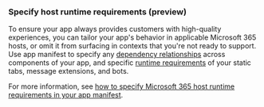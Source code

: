 ### Specify host runtime requirements (preview)

To ensure your app always provides customers with high-quality experiences, you can tailor your app's behavior in applicable Microsoft 365 hosts, or omit it from surfacing in contexts that you're not ready to support. Use app manifest to specify any [dependency relationships](../m365-apps/specify-runtime-requirements.md#specify-relationships-between-components-of-your-app-elementrelationshipset) across components of your app, and specific [runtime requirements](../m365-apps/specify-runtime-requirements.md#specify-runtime-capability-requirements-for-specific-app-components-requirementset) of your static tabs, message extensions, and bots.

For more information, see [how to specify Microsoft 365 host runtime requirements in your app manifest](../m365-apps/specify-runtime-requirements.md).
